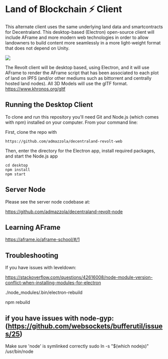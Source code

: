 

# Land of Blockchain ⚡  Client


This alternate client uses the same underlying land data and smartcontracts for Decentraland. This desktop-based (Electron) open-source client will include AFrame and more modern web technologies in order to allow landowners to build content more seamlessly in a more light-weight format that does not depend on Unity.

![](http://i.imgur.com/mmotzLwr.png)


The Revolt client will be desktop based, using Electron, and it will use AFrame to render the AFrame script that has been associated to each plot of land on IPFS (and/or other mediums such as bittorrent and centrally hosted land nodes).  All 3D Models will use the glTF format. https://www.khronos.org/gltf


## Running the Desktop Client   

To clone and run this repository you'll need Git and Node.js (which comes with npm) installed on your computer. From your command line:

   First, clone the repo with

   ```
   https://github.com/admazzola/decentraland-revolt-web
   ```

   Then, enter the directory for the Electron app, install required packages, and start the Node.js app

   ```
   cd desktop
   npm install
   npm start
   ```

## Server Node

Please see the server node codebase at:

https://github.com/admazzola/decentraland-revolt-node

## Learning AFrame

https://aframe.io/aframe-school/#/1


## Troubleshooting
If you have issues with leveldown:

https://stackoverflow.com/questions/42616008/node-module-version-conflict-when-installing-modules-for-electron

 ./node_modules/.bin/electron-rebuild


 npm rebuild 


 ## if you have issues with node-gyp:  (https://github.com/websockets/bufferutil/issues/25)
Make sure 'node' is symlinked correctly
sudo ln -s "$(which nodejs)" /usr/bin/node
